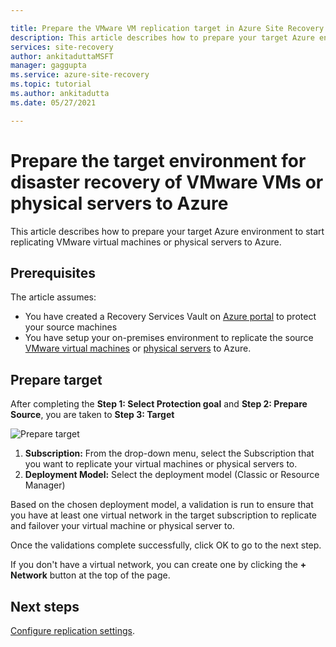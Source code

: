 ```yaml
---

title: Prepare the VMware VM replication target in Azure Site Recovery 
description: This article describes how to prepare your target Azure environment for VMware VM replication to Azure.
services: site-recovery
author: ankitaduttaMSFT
manager: gaggupta
ms.service: azure-site-recovery
ms.topic: tutorial
ms.author: ankitadutta
ms.date: 05/27/2021

---
```


# Prepare the target environment for disaster recovery of VMware VMs or physical servers to Azure

This article describes how to prepare your target Azure environment to start replicating VMware virtual machines or physical servers to Azure.

## Prerequisites

The article assumes:
- You have created a Recovery Services Vault on [Azure portal](https://portal.azure.com "Azure portal") to protect your source machines
- You have setup your on-premises environment to replicate the source [VMware virtual machines](vmware-azure-set-up-source.md) or [physical servers](physical-azure-set-up-source.md) to 
Azure.

## Prepare target

After completing the **Step 1: Select Protection goal** and **Step 2: Prepare Source**, you are taken to **Step 3: Target**

![Prepare target](./media/vmware-azure-set-up-target/prepare-target-vmware-to-azure.png)

1. **Subscription:** From the drop-down menu, select the Subscription that you want to replicate your virtual machines or physical servers to.
2. **Deployment Model:** Select the deployment model (Classic or Resource Manager)

Based on the chosen deployment model, a validation is run to ensure that you have at least one virtual network in the target subscription to replicate and failover your virtual machine or physical server to.

Once the validations complete successfully, click OK to go to the next step.

If you don't have a virtual network, you can create one by clicking the **+ Network** button at the top of the page.

## Next steps
[Configure replication settings](vmware-azure-set-up-replication.md).
